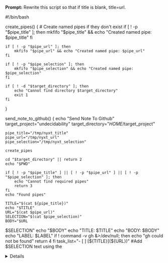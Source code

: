 **Prompt:**
Rewrite this script so that if title is blank, title=url.  

#!/bin/bash

create_pipes() {
    # Create named pipes if they don't exist
    if [ ! -p "$pipe_title" ]; then
        mkfifo "$pipe_title" && echo "Created named pipe: $pipe_title"
    fi

    if [ ! -p "$pipe_url" ]; then
        mkfifo "$pipe_url" && echo "Created named pipe: $pipe_url"
    fi

    if [ ! -p "$pipe_selection" ]; then
        mkfifo "$pipe_selection" && echo "Created named pipe: $pipe_selection"
    fi

    if [ ! -d "$target_directory" ]; then
        echo "Cannot find directory $target_directory"
        exit 1
    fi
}

send_note_to_github() {
    echo "Send Note To Github"
    target_project="undecidability"
    target_directory="$HOME/$target_project"

    pipe_title="/tmp/nyxt_title"
    pipe_url="/tmp/nyxt_url"
    pipe_selection="/tmp/nyxt_selection"

    create_pipes

    cd "$target_directory" || return 2
    echo "$PWD"

    if [ ! -p "$pipe_title" ] || [ ! -p "$pipe_url" ] || [ ! -p "$pipe_selection" ]; then
        echo "Cannot find required pipes"
        return 3
    fi
    echo "Found pipes"

    TITLE="$(cat ${pipe_title})"
    echo "$TITLE"
    URL="$(cat $pipe_url)"
    SELECTION="$(cat $pipe_selection)"
    BODY="$URL
$SELECTION"
    echo "$BODY"
    echo "TITLE: $TITLE"
    echo "BODY: $BODY"
    echo "LABEL: $LABEL"
    if ! command -v gh &>/dev/null; then
        echo "gh could not be found"
        return 4
    fi
    task_list="- [ ] [${TITLE}](${URL})"
    #Add $SELECTION text using the <details><summary>Details</summary> pattern
    
    BODY="$task_list
    <details>
    <summary>Quote</summary>
    
    $SELECTION
    
    </details>"
    echo "Creating gh issue"
    gh issue create --title "$TITLE" --body "$BODY" --label "unclassified" --label "inbox-url"
    return 0
}

while true
do
    send_note_to_github
    sleep 10
done

**Response:**
```bash
#!/bin/bash

create_pipes() {
    # Create named pipes if they don't exist
    if [ ! -p "$pipe_title" ]; then
        mkfifo "$pipe_title" && echo "Created named pipe: $pipe_title"
    fi

    if [ ! -p "$pipe_url" ]; then
        mkfifo "$pipe_url" && echo "Created named pipe: $pipe_url"
    fi

    if [ ! -p "$pipe_selection" ]; then
        mkfifo "$pipe_selection" && echo "Created named pipe: $pipe_selection"
    fi

    if [ ! -d "$target_directory" ]; then
        echo "Cannot find directory $target_directory"
        exit 1
    fi
}

send_note_to_github() {
    echo "Send Note To Github"
    target_project="undecidability"
    target_directory="$HOME/$target_project"

    pipe_title="/tmp/nyxt_title"
    pipe_url="/tmp/nyxt_url"
    pipe_selection="/tmp/nyxt_selection"

    create_pipes

    cd "$target_directory" || return 2
    echo "$PWD"

    if [ ! -p "$pipe_title" ] || [ ! -p "$pipe_url" ] || [ ! -p "$pipe_selection" ]; then
        echo "Cannot find required pipes"
        return 3
    fi
    echo "Found pipes"

    TITLE="$(cat ${pipe_title})"
    URL="$(cat $pipe_url)"
    SELECTION="$(cat $pipe_selection)"
    # If title is blank, set title to URL
    if [ -z "$TITLE" ]; then
        TITLE="$URL"
    fi
    BODY="$URL
$SELECTION"
    echo "$BODY"
    echo "TITLE: $TITLE"
    echo "BODY: $BODY"
    echo "LABEL: $LABEL"
    if ! command -v gh &>/dev/null; then
        echo "gh could not be found"
        return 4
    fi
    task_list="- [ ] [${TITLE}](${URL})"
    #Add $SELECTION text using the <details><summary>Details</summary> pattern
    
    BODY="$task_list
    <details>
    <summary>Quote</summary>
    
    $SELECTION
    
    </details>"
    echo "Creating gh issue"
    gh issue create --title "$TITLE" --body "$BODY" --label "unclassified" --label "inbox-url"
    return 0
}

while true
do
    send_note_to_github
    sleep 10
done
```

<details><summary>Metadata</summary>

- Duration: 37773 ms
- Datetime: 2023-11-24T17:20:50.177710
- Model: gpt-4-1106-preview

</details>

**Options:**
```json
{"temperature": 0.0}
```

